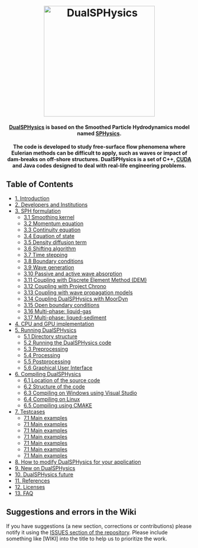 <h1 align="center">
  <br>
  <a href="http://dual.sphysics.org/"><img src="http://design.sphysics.org/img/logo_dualsphysics.png" alt="DualSPHysics" width="300"></a>
</h1>

<h4 align="center"><a href="https://http://www.dual.sphysics.org" target="_blank">DualSPHysics</a> is based on the Smoothed Particle Hydrodynamics model named <a href="https://http://www.sphysics.org" target="_blank">SPHysics</a>.</h4>

<h4 align="center">The code is developed to study free-surface flow phenomena where Eulerian methods can be difficult to apply, such as waves or impact of dam-breaks on off-shore structures. DualSPHysics is a set of C++, <a href="https://developer.nvidia.com/cuda-zone" target="_blank">CUDA</a> and Java codes designed to deal with real-life engineering problems.</h4>


## Table of Contents
<div>
    <ul>
        <li>
            <a href="../1.-Introduction">1. Introduction</a>
        </li>
        <li>
            <a href="../2.-Developers-and-Institutions">2. Developers and Institutions</a>
        </li>
        <li>
            <a href="../3.-SPH-formulation">3. SPH formulation</a>
            <ul>
                <li><a href="../3.-SPH-formulation#31-smoothing-kernel">3.1 Smoothing kernel</a></li>
                <li><a href="../3.-SPH-formulation#32-momentum-equation">3.2 Momentum equation</a></li>
                <li><a href="../3.-SPH-formulation#33-continuity-equation">3.3 Continuity equation</a></li>
                <li><a href="../3.-SPH-formulation#34-equation-of-state">3.4 Equation of state</a></li>
                <li><a href="../3.-SPH-formulation#35-density-diffusion-term">3.5 Density diffusion term</a></li>
                <li><a href="../3.-SPH-formulation#36-shifting-algorithm">3.6 Shifting algorithm</a></li>
                <li><a href="../3.-SPH-formulation#37-time-stepping">3.7 Time stepping</a></li>
                <li><a href="../3.-SPH-formulation#38-boundary-conditions">3.8 Boundary conditions</a></li>
                <li><a href="../3.-SPH-formulation#39-wave-generation">3.9 Wave generation</a></li>
                <li><a href="../3.-SPH-formulation#310-passive-and-active-wave-absorption">3.10 Passive and active wave absorption</a></li>
                <li><a href="../3.-SPH-formulation#311-coupling-with-discrete-element-method-dem">3.11 Coupling with Discrete Element Method (DEM)</a></li>
                <li><a href="../3.-SPH-formulation#312-coupling-dualsphysics-with-project-chrono">3.12 Coupling with Project Chrono</a></li>
                <li><a href="../3.-SPH-formulation#313-coupling-with-wave-propagation-models">3.13 Coupling with wave propagation models</a></li>
                <li><a href="../3.-SPH-formulation#314-coupling-dualsphysics-with-moordyn">3.14 Coupling DualSPHysics with MoorDyn</a></li>
                <li><a href="../3.-SPH-formulation#315-open-boundary-conditions">3.15 Open boundary conditions</a></li>
                <li><a href="../3.-SPH-formulation#316-multi-phase-two-phase-liquid-gas-implementation-in-dualsphysics">3.16 Multi-phase: liquid-gas</a></li>
                <li><a href="../3.-SPH-formulation#317-multi-phase-two-phase-liquid-sediment-implementation-in-dualsphysics">3.17 Multi-phase: liqued-sediment</a></li>
            </ul>
        </li>
        <li>
            <a href="../4.-CPU-and-GPU-implementation">4. CPU and GPU implementation</a>
        </li>
        <li>
            <a href="../5.-Running-DualSPHysics">5. Running DualSPHysics</a>
            <ul>
                <li><a href="../5.-Running-DualSPHysics#51-directory-structure">5.1 Directory structure</a></li>
                <li><a href="../5.-Running-DualSPHysics#52-running-the-dualSPHysics-code">5.2 Running the DualSPHysics code</a></li>
                <li><a href="../5.-Running-DualSPHysics#53-preprocessing">5.3 Preprocessing</a></li>
                <li><a href="../5.-Running-DualSPHysics#54-processing">5.4 Processing</a></li>
                <li><a href="../5.-Running-DualSPHysics#55-postprocessing">5.5 Postprocessing</a></li>
                <li><a href="../5.-Running-DualSPHysics#56-graphical-user-interface">5.6 Graphical User Interface</a></li>
            </ul>
        </li>
        <li>
            <a href="../6.-Compiling-DualSPHysics">6. Compiling DualSPHysics</a>
            <ul>
                <li><a href="../6.-Compiling-DualSPHysics#61-location-of-the-source-code">6.1 Location of the source code</a></li>
                <li><a href="../6.-Compiling-DualSPHysics#62-structure-of-the-code">6.2 Structure of the code</a></li>
                <li><a href="../6.-Compiling-DualSPHysics#63-compiling-on-windows-using-vs">6.3 Compiling on Windows using Visual Studio</a></li>
                <li><a href="../6.-Compiling-DualSPHysics#64-compiling-on-linux">6.4 Compiling on Linux</a></li>
                <li><a href="../6.-Compiling-DualSPHysics#65-compiling-using-cmake">6.5 Compiling using CMAKE</a></li>
            </ul>
        </li>
        <li>
            <a href="../7.-Testcases">7. Testcases</a>
            <ul>
                <li><a href="../7.-Testcases#71-main-examples">7.1 Main examples</a></li>
                <li><a href="../7.-Testcases#71-main-examples">7.1 Main examples</a></li>
                <li><a href="../7.-Testcases#71-main-examples">7.1 Main examples</a></li>
                <li><a href="../7.-Testcases#71-main-examples">7.1 Main examples</a></li>
                <li><a href="../7.-Testcases#71-main-examples">7.1 Main examples</a></li>
                <li><a href="../7.-Testcases#71-main-examples">7.1 Main examples</a></li>
                <li><a href="../7.-Testcases#71-main-examples">7.1 Main examples</a></li>
            </ul>
        </li>
        <li>
            <a href="../8.-How-to-modify-DualSPHysics-for-your-application">8. How to modify DualSPHysics for your application</a>
        </li>
        <li>
            <a href="../9.-New-on-DualSPHysics">9. New on DualSPHysics</a>
        </li>
        <li>
            <a href="../10.-DualSPHysics-future">10. DualSPHysics future</a>
        </li>
        <li>
            <a href="../11.-References">11. References</a>
        </li>
        <li>
            <a href="../12.-Licenses">12. Licenses</a>
        </li>
        <li>
            <a href="../13.-FAQ">13. FAQ</a>
        </li>
       </ul>
</div>



## Suggestions and errors in the Wiki
If you have suggestions (a new section, corrections or contributions) please notify it using the [ISSUES section of the repository](https://github.com/DualSPHysics/DualSPHysics/issues). Please include something like [WIKI] into the title to help us to prioritize the work.
